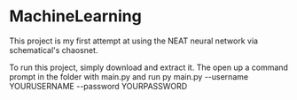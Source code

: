 # MachineLearning
This project is my first attempt at using the NEAT neural network via schematical's chaosnet. 

To run this project, simply download and extract it. The open up a command prompt in the folder with main.py and run 
py main.py --username YOURUSERNAME --password YOURPASSWORD
